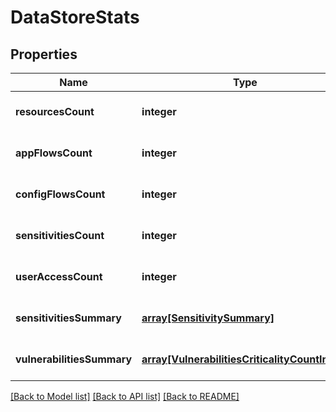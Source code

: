 # DataStoreStats

## Properties
Name | Type | Description | Notes
------------ | ------------- | ------------- | -------------
**resourcesCount** | **integer** |  | [optional] [default to null]
**appFlowsCount** | **integer** |  | [optional] [default to null]
**configFlowsCount** | **integer** |  | [optional] [default to null]
**sensitivitiesCount** | **integer** |  | [optional] [default to null]
**userAccessCount** | **integer** |  | [optional] [default to null]
**sensitivitiesSummary** | [**array[SensitivitySummary]**](SensitivitySummary.md) |  | [optional] [default to null]
**vulnerabilitiesSummary** | [**array[VulnerabilitiesCriticalityCountInner]**](VulnerabilitiesCriticalityCountInner.md) |  | [optional] [default to null]

[[Back to Model list]](../README.md#documentation-for-models) [[Back to API list]](../README.md#documentation-for-api-endpoints) [[Back to README]](../README.md)


